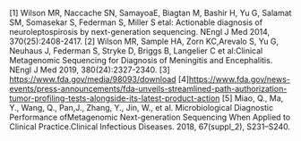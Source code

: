 [1] Wilson MR, Naccache SN, SamayoaE, Biagtan M, Bashir H, Yu G, Salamat SM, Somasekar S, Federman S, Miller S etal: Actionable diagnosis of neuroleptospirosis by next-generation sequencing. NEngl J Med 2014, 370(25):2408-2417.
[2] Wilson MR, Sample HA, Zorn KC,Arevalo S, Yu G, Neuhaus J, Federman S, Stryke D, Briggs B, Langelier C et al:Clinical Metagenomic Sequencing for Diagnosis of Meningitis and Encephalitis. NEngl J Med 2019, 380(24):2327-2340.
[3] https://www.fda.gov/media/98093/download
[4]https://www.fda.gov/news-events/press-announcements/fda-unveils-streamlined-path-authorization-tumor-profiling-tests-alongside-its-latest-product-action
[5] Miao, Q., Ma, Y., Wang, Q., Pan,J., Zhang, Y., Jin, W., et al. Microbiological Diagnostic Performance ofMetagenomic Next-generation Sequencing When Applied to Clinical Practice.Clinical Infectious Diseases. 2018, 67(suppl_2), S231–S240.